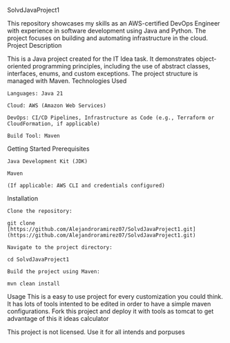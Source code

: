 SolvdJavaProject1

This repository showcases my skills as an AWS-certified DevOps Engineer with experience in software development using Java and Python. The project focuses on building and automating infrastructure in the cloud.
Project Description

This is a Java project created for the IT Idea task. It demonstrates object-oriented programming principles, including the use of abstract classes, interfaces, enums, and custom exceptions. The project structure is managed with Maven.
Technologies Used

    Languages: Java 21

    Cloud: AWS (Amazon Web Services)

    DevOps: CI/CD Pipelines, Infrastructure as Code (e.g., Terraform or CloudFormation, if applicable)

    Build Tool: Maven

Getting Started
Prerequisites

    Java Development Kit (JDK)

    Maven

    (If applicable: AWS CLI and credentials configured)

Installation

    Clone the repository:

    git clone [https://github.com/Alejandroramirez07/SolvdJavaProject1.git](https://github.com/Alejandroramirez07/SolvdJavaProject1.git)

    Navigate to the project directory:

    cd SolvdJavaProject1

    Build the project using Maven:

    mvn clean install

Usage
This is a easy to use project for every customization you could think. It has lots of tools intented to be edited in order to have a simple maven configurations.
Fork this project and deploy it with tools as tomcat to get advantage of this it ideas calculator

This project is not licensed. Use it for all intends and porpuses
